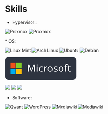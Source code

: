 

# Skills

* Hypervisor :
<p>
<img alt="Proxmox" src="https://img.shields.io/badge/-Proxmox-E57000?style=flat&logo=Proxmox&logoColor=white" />
<img alt="Proxmox" src="https://img.shields.io/badge/-HyperV-00aef0?style=flat&logo=Windows&logoColor=white" />
</p>
* OS :
<p>
<img alt="Linux Mint" src="https://img.shields.io/badge/-Linux Mint-87CF3E?style=flat&logo=linuxmint&logoColor=white"/>
<img alt="Arch Linux" src="https://img.shields.io/badge/-Arch Linux-1793D1?style=flat&logo=archlinux&logoColor=white"/>
<img alt="Ubuntu" src="https://img.shields.io/badge/-Ubuntu-E95420?style=flat&logo=ubuntu&logoColor=white"/>
<img alt="Debian" src="https://img.shields.io/badge/-Debian-F53897?style=flat&logo=debian&logoColor=white"/>
</p>


<img src="img/MS_Logo.png" alt="MS_Logo"  />

<p>
    <img src="https://img.shields.io/badge/Windows%207-003399?style=flat&logo=windowsxp&logoColor=white"/>
    <img src="https://img.shields.io/badge/Windows%2010-%230079d5.svg?style=flat&logo=Windows%2011&logoColor=white"/>
    <img src="https://img.shields.io/badge/Windows%2011-%230079d5.svg?style=flat&logo=Windows%2011&logoColor=white"/>
</p>



* Software :

![Qwant](https://img.shields.io/badge/-Qwant%20user-5c97ff?style=flat&logo=Qwant&logoColor=white)
![WordPress](https://img.shields.io/badge/WordPress-%23117AC9.svg?style=flat&logo=WordPress&logoColor=white)
![Mediawiki](https://img.shields.io/badge/-Mediawiki%20user-000000?style=flat&logo=wikipedia&logoColor=white)
![Mediawiki](https://img.shields.io/badge/-i3wm%20user%20-405f83?style=flat&logo=i3&logoColor=white)